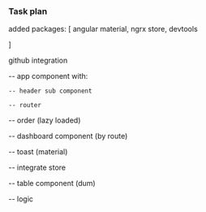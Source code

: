 ### Task plan

added packages: [
    angular material,
    ngrx store, devtools
    
]

github integration

-- app component with:

    -- header sub component

    -- router

-- order (lazy loaded)

-- dashboard component (by route)

-- toast (material)

-- integrate store

-- table component (dum)

-- logic

